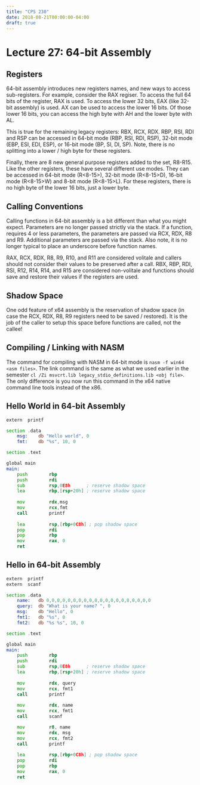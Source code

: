 ```yaml
---
title: "CPS 230"
date: 2018-08-21T00:00:00-04:00
draft: true
---
```


# Lecture 27: 64-bit Assembly

## Registers

64-bit assembly introduces new registers names, and new ways to access sub-registers.  For example, consider the RAX regiser.  To access the full 64 bits of the register, RAX is used.  To access the lower 32 bits, EAX (like 32-bit assembly) is used.  AX can be used to access the lower 16 bits.  Of those lower 16 bits, you can access the high byte with AH and the lower byte with AL.

This is true for the remaining legacy registers: RBX, RCX, RDX.  RBP, RSI, RDI and RSP can be accessed in 64-bit mode (RBP, RSI, RDI, RSP), 32-bit mode (EBP, ESI, EDI, ESP), or 16-bit mode (BP, SI, DI, SP).  Note, there is no splitting into a lower / high byte for these registers.

Finally, there are 8 new general purpose registers added to the set, R8-R15. Like the other registers, these have several different use modes.  They can be accessed in 64-bit mode (R<8-15>), 32-bit mode (R<8-15>D), 16-bit mode (R<8-15>W) and 8-bit mode (R<8-15>L).  For these registers, there is no high byte of the lower 16 bits, just a lower byte.

## Calling Conventions

Calling functions in 64-bit assembly is a bit different than what you might expect.  Parameters are no longer passed strictly via the stack.  If a function, requires 4 or less parameters, the parameters are passed via RCX, RDX, R8 and R9.  Additional parameters are passed via the stack. Also note, it is no longer typical to place an underscore before function names.

RAX, RCX, RDX, R8, R9, R10, and R11 are considered volitale and callers should not consider their values to be preserved after a call. RBX, RBP, RDI, RSI, R12, R14, R14, and R15 are considered non-volitale and functions should save and restore their values if the registers are used.

## Shadow Space

One odd feature of x64 assembly is the reservation of shadow space (in case the RCX, RDX, R8, R9 registers need to be saved / restored). It is the job of the caller to setup this space before functions are called, not the callee!

## Compiling / Linking with NASM

The command for compiling with NASM in 64-bit mode is `nasm -f win64 <asm files>`.  The link command is the same as what we used earlier in the semester `cl /Zi msvcrt.lib legacy_stdio_definitions.lib <obj file>`.  The only difference is you now run this command in the x64 native command line tools instead of the x86.

## Hello World in 64-bit Assembly

``` asm
extern	printf		

section .data		
	msg:	db "Hello world", 0	
	fmt:    db "%s", 10, 0  

section .text           

global main		
main:				
    push        rbp  
	push        rdi  
	sub         rsp,0E8h      ; reserve shadow space
    lea         rbp,[rsp+20h] ; reserve shadow space 
    
    mov         rdx,msg  
    mov         rcx,fmt  
    call        printf   
      
    lea         rsp,[rbp+0C8h] ; pop shadow space
    pop         rdi  
	pop         rbp
	mov         rax, 0
	ret
```

## Hello <Name> in 64-bit Assembly

``` asm
extern	printf		
extern  scanf

section .data
    name:   db 0,0,0,0,0,0,0,0,0,0,0,0,0,0,0,0,0,0,0,0
    query:  db "What is your name? ", 0
	msg:	db "Hello", 0	
	fmt1:   db "%s", 0
	fmt2:   db "%s %s", 10, 0

section .text           

global main		
main:				
    push        rbp  
	push        rdi  
	sub         rsp,0E8h      ; reserve shadow space
    lea         rbp,[rsp+20h] ; reserve shadow space 
    
    mov         rdx, query  
    mov         rcx, fmt1
    call        printf   
    
    mov         rdx, name
    mov         rcx, fmt1
    call        scanf

    mov         r8, name
    mov         rdx, msg
    mov         rcx, fmt2
    call        printf
      
    lea         rsp,[rbp+0C8h] ; pop shadow space
    pop         rdi  
	pop         rbp
	mov         rax, 0
	ret
```